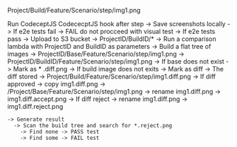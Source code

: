 

Project/Build/Feature/Scenario/step/img1.png

Run CodeceptJS
CodececptJS hook after step 
  -> Save screenshots locally
  -> If e2e tests fail -> FAIL do not procceed with visual test
  -> If e2e tests pass
    -> Upload to S3 bucket -> ProjectID/BuildID/*
    -> Run a comparison lambda with ProjectID and BuildID as parameters
      -> Build a flat tree of images
        -> ProjectID/Base/Feature/Scenario/step/img1.png
        -> ProjectID/BuildID/Feature/Scenario/step/img1.png
          -> If base does not exist -> Mark as *  .diff.png
          -> If build image does not exits -> Mark as diff
          -> The diff stored
            -> Project/Build/Feature/Scenario/step/img1.diff.png
            -> If diff approved
              -> copy img1.diff.png -> /Project/Base/Feature/Scenario/step/img1.png
              -> rename img1.diff.png -> img1.diff.accept.png
            -> If diff reject
              -> rename img1.diff.png -> img1.diff.reject.png
    
    -> Generate result
      -> Scan the build tree and search for *.reject.png
        -> Find none -> PASS test
        -> Find some -> FAIL test
            